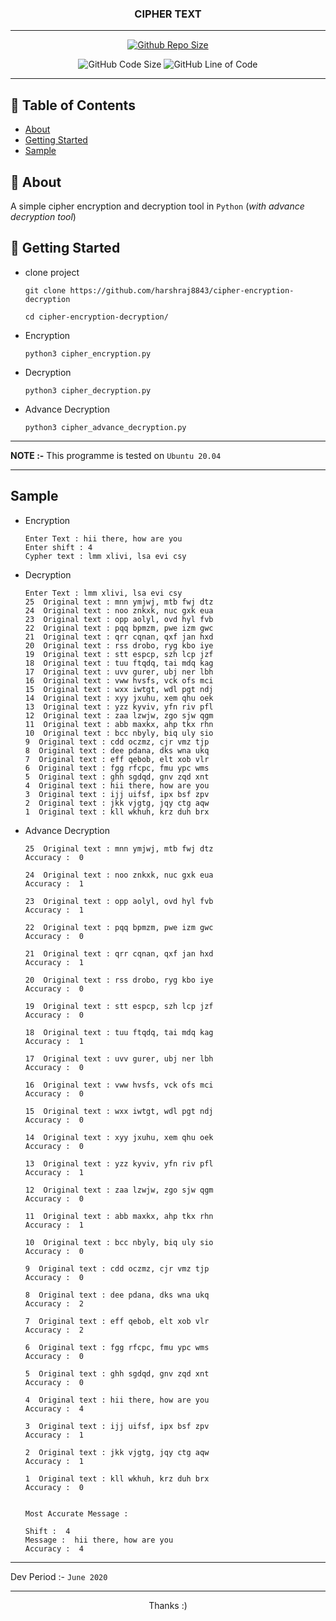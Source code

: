 <h3 align="center">CIPHER TEXT</h3>

---

<div align="center">

[![Github Repo Size](https://img.shields.io/github/repo-size/harshraj8843/cipher-encryption-decryption)](https://github.com/harshraj8843/cipher-encryption-decryption)

![GitHub Code Size](https://img.shields.io/github/languages/code-size/harshraj8843/cipher-encryption-decryption) ![GitHub Line of Code](https://img.shields.io/tokei/lines/github/harshraj8843/cipher-encryption-decryption)

</div>

---

## 📝 Table of Contents

- [About](#about)
- [Getting Started](#getting_started)
- [Sample](#sample)

## 🧐 About <a name = "about"></a>

A simple cipher encryption and decryption tool in `Python` (*with advance decryption tool*)

## 🏁 Getting Started <a name = "getting_started"></a>

- clone project
  ```
  git clone https://github.com/harshraj8843/cipher-encryption-decryption
  ```
  ```
  cd cipher-encryption-decryption/
  ```
- Encryption
  ```
  python3 cipher_encryption.py
  ```
- Decryption
  ```
  python3 cipher_decryption.py
  ```
- Advance Decryption
  ```
  python3 cipher_advance_decryption.py
  ```

---

**NOTE :-** This programme is tested on `Ubuntu 20.04`

---

## Sample <a name = "sample"></a>

- Encryption

  ```
  Enter Text : hii there, how are you
  Enter shift : 4
  Cypher text : lmm xlivi, lsa evi csy
  ```

- Decryption
  ```
  Enter Text : lmm xlivi, lsa evi csy
  25  Original text : mnn ymjwj, mtb fwj dtz
  24  Original text : noo znkxk, nuc gxk eua
  23  Original text : opp aolyl, ovd hyl fvb
  22  Original text : pqq bpmzm, pwe izm gwc
  21  Original text : qrr cqnan, qxf jan hxd
  20  Original text : rss drobo, ryg kbo iye
  19  Original text : stt espcp, szh lcp jzf
  18  Original text : tuu ftqdq, tai mdq kag
  17  Original text : uvv gurer, ubj ner lbh
  16  Original text : vww hvsfs, vck ofs mci
  15  Original text : wxx iwtgt, wdl pgt ndj
  14  Original text : xyy jxuhu, xem qhu oek
  13  Original text : yzz kyviv, yfn riv pfl
  12  Original text : zaa lzwjw, zgo sjw qgm
  11  Original text : abb maxkx, ahp tkx rhn
  10  Original text : bcc nbyly, biq uly sio
  9  Original text : cdd oczmz, cjr vmz tjp
  8  Original text : dee pdana, dks wna ukq
  7  Original text : eff qebob, elt xob vlr
  6  Original text : fgg rfcpc, fmu ypc wms
  5  Original text : ghh sgdqd, gnv zqd xnt
  4  Original text : hii there, how are you
  3  Original text : ijj uifsf, ipx bsf zpv
  2  Original text : jkk vjgtg, jqy ctg aqw
  1  Original text : kll wkhuh, krz duh brx
  ```

- Advance Decryption
  ```Enter Text : lmm xlivi, lsa evi csy
  25  Original text : mnn ymjwj, mtb fwj dtz
  Accuracy :  0 

  24  Original text : noo znkxk, nuc gxk eua
  Accuracy :  1 

  23  Original text : opp aolyl, ovd hyl fvb
  Accuracy :  1 

  22  Original text : pqq bpmzm, pwe izm gwc
  Accuracy :  0 

  21  Original text : qrr cqnan, qxf jan hxd
  Accuracy :  1 

  20  Original text : rss drobo, ryg kbo iye
  Accuracy :  0 

  19  Original text : stt espcp, szh lcp jzf
  Accuracy :  0 

  18  Original text : tuu ftqdq, tai mdq kag
  Accuracy :  1 

  17  Original text : uvv gurer, ubj ner lbh
  Accuracy :  0 

  16  Original text : vww hvsfs, vck ofs mci
  Accuracy :  0 

  15  Original text : wxx iwtgt, wdl pgt ndj
  Accuracy :  0 

  14  Original text : xyy jxuhu, xem qhu oek
  Accuracy :  0 

  13  Original text : yzz kyviv, yfn riv pfl
  Accuracy :  1 

  12  Original text : zaa lzwjw, zgo sjw qgm
  Accuracy :  0 

  11  Original text : abb maxkx, ahp tkx rhn
  Accuracy :  1 

  10  Original text : bcc nbyly, biq uly sio
  Accuracy :  0 

  9  Original text : cdd oczmz, cjr vmz tjp
  Accuracy :  0 

  8  Original text : dee pdana, dks wna ukq
  Accuracy :  2 

  7  Original text : eff qebob, elt xob vlr
  Accuracy :  2 

  6  Original text : fgg rfcpc, fmu ypc wms
  Accuracy :  0 

  5  Original text : ghh sgdqd, gnv zqd xnt
  Accuracy :  0 

  4  Original text : hii there, how are you
  Accuracy :  4 

  3  Original text : ijj uifsf, ipx bsf zpv
  Accuracy :  1 

  2  Original text : jkk vjgtg, jqy ctg aqw
  Accuracy :  1 

  1  Original text : kll wkhuh, krz duh brx
  Accuracy :  0 


  Most Accurate Message :

  Shift :  4
  Message :  hii there, how are you
  Accuracy :  4
  ```

---

Dev Period :- `June 2020`

---

<p align="center">
Thanks :)
</p>
